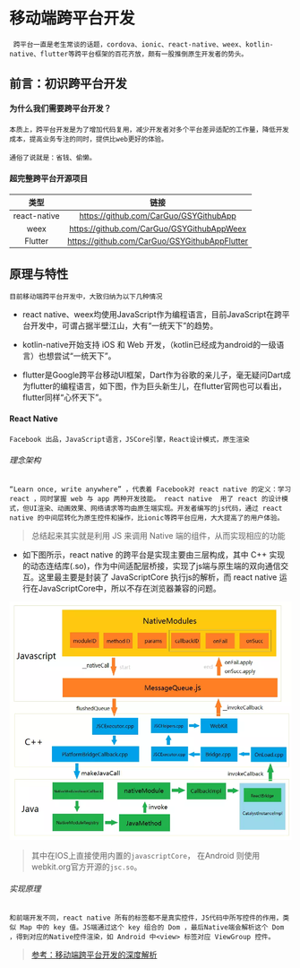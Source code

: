 # 移动端跨平台开发

	 跨平台一直是老生常谈的话题，cordova、ionic、react-native、weex、kotlin-native、flutter等跨平台框架的百花齐放，颇有一股推倒原生开发者的势头。

## 前言：初识跨平台开发

#### 为什么我们需要跨平台开发？

	本质上，跨平台开发是为了增加代码复用，减少开发者对多个平台差异适配的工作量，降低开发成本，提高业务专注的同时，提供比web更好的体验。
	
	通俗了说就是：省钱、偷懒。

#### 超完整跨平台开源项目

|类型|链接|
|:---:|:---:|
|react-native|https://github.com/CarGuo/GSYGithubApp|
|weex|https://github.com/CarGuo/GSYGithubAppWeex|
|Flutter|https://github.com/CarGuo/GSYGithubAppFlutter|

## 原理与特性

	目前移动端跨平台开发中，大致归纳为以下几种情况

* react native、weex均使用JavaScript作为编程语言，目前JavaScript在跨平台开发中，可谓占据半壁江山，大有“一统天下”的趋势。

* kotlin-native开始支持 iOS 和 Web 开发，（kotlin已经成为android的一级语言）也想尝试“一统天下”。

* flutter是Google跨平台移动UI框架，Dart作为谷歌的亲儿子，毫无疑问Dart成为flutter的编程语言，如下图，作为巨头新生儿，在flutter官网也可以看出，flutter同样“心怀天下”。

#### React Native

	Facebook 出品，JavaScript语言，JSCore引擎，React设计模式，原生渲染

###### 理念架构

	“Learn once, write anywhere” ，代表着 Facebook对 react native 的定义：学习 react ，同时掌握 web 与 app 两种开发技能。 react native  用了 react 的设计模式，但UI渲染、动画效果、网络请求等均由原生端实现。开发者编写的js代码，通过 react native 的中间层转化为原生控件和操作，比ionic等跨平台应用，大大提高了的用户体验。

> 总结起来其实就是利用 JS 来调用 Native 端的组件，从而实现相应的功能

* 如下图所示，react native 的跨平台是实现主要由三层构成，其中 C++ 实现的动态连结库(.so)，作为中间适配层桥接，实现了js端与原生端的双向通信交互。这里最主要是封装了 JavaScriptCore 执行js的解析，而 react native 运行在JavaScriptCore中，所以不存在浏览器兼容的问题。

![react_native三层结构](../../images/移动端/react_native三层结构.jpg)

> 其中在IOS上直接使用内置的`javascriptCore`， 在Android 则使用webkit.org官方开源的`jsc.so`。

###### 实现原理

	和前端开发不同，react native 所有的标签都不是真实控件，JS代码中所写控件的作用，类似 Map 中的 key 值。JS端通过这个 key 组合的 Dom ，最后Native端会解析这个 Dom ，得到对应的Native控件渲染，如 Android 中<view> 标签对应 ViewGroup 控件。



> [参考：移动端跨平台开发的深度解析](https://www.jianshu.com/p/7e0bd4708ba7)